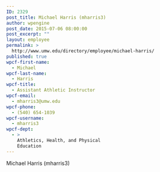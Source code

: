 ```yaml
---
ID: 2329
post_title: Michael Harris (mharris3)
author: wpengine
post_date: 2015-07-06 08:00:00
post_excerpt: ""
layout: employee
permalink: >
  http://www.umw.edu/directory/employee/michael-harris/
published: true
wpcf-first-name:
  - Michael
wpcf-last-name:
  - Harris
wpcf-title:
  - Assistant Athletic Instructor
wpcf-email:
  - mharris3@umw.edu
wpcf-phone:
  - (540) 654-1039
wpcf-username:
  - mharris3
wpcf-dept:
  - >
    Athletics, Health, and Physical
    Education
---
```

Michael Harris (mharris3)